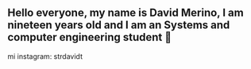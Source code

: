 ## Hello everyone, my name is David Merino, I am nineteen years old and I am an Systems and computer engineering student 👋

<!--
**strdavidt/strdavidt** is a ✨ _special_ ✨ repository because its `README.md` (this file) appears on your GitHub profile.

Here are some ideas to get you started:

- 🔭 I’m currently working on improve my tech skills
- 🌱 I’m currently learning about fontend development using React
- 👯 I’m looking to collaborate on interesting projects
- 📫 How to reach me: ...
- 😄 Pronouns: He/him
- ⚡ Fun fact: I don't know what to type here
-->mi instagram: strdavidt

